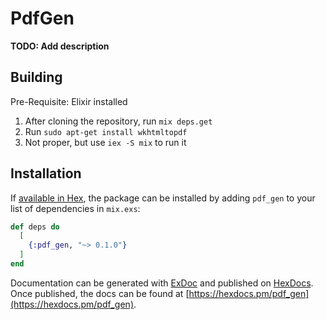 # PdfGen

**TODO: Add description**

## Building

Pre-Requisite: Elixir installed

1. After cloning the repository, run `mix deps.get`
2. Run `sudo apt-get install wkhtmltopdf`
3. Not proper, but use `iex -S mix` to run it

## Installation

If [available in Hex](https://hex.pm/docs/publish), the package can be installed
by adding `pdf_gen` to your list of dependencies in `mix.exs`:

```elixir
def deps do
  [
    {:pdf_gen, "~> 0.1.0"}
  ]
end
```

Documentation can be generated with [ExDoc](https://github.com/elixir-lang/ex_doc)
and published on [HexDocs](https://hexdocs.pm). Once published, the docs can
be found at [https://hexdocs.pm/pdf_gen](https://hexdocs.pm/pdf_gen).

